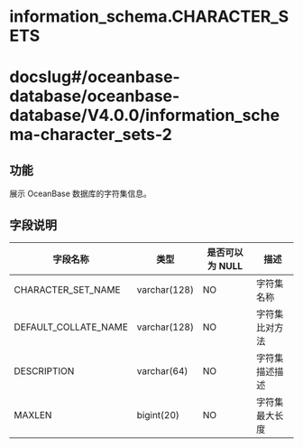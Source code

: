 # information_schema.CHARACTER_SETS

# docslug#/oceanbase-database/oceanbase-database/V4.0.0/information_schema-character_sets-2

## 功能

展示 OceanBase 数据库的字符集信息。

## 字段说明

|       **字段名称**       |    **类型**    | **是否可以为 NULL** | **描述**  |
|----------------------|--------------|----------------|---------|
| CHARACTER_SET_NAME   | varchar(128) | NO             | 字符集名称   |
| DEFAULT_COLLATE_NAME | varchar(128) | NO             | 字符集比对方法 |
| DESCRIPTION          | varchar(64)  | NO             | 字符集描述描述 |
| MAXLEN               | bigint(20)   | NO             | 字符集最大长度 |
